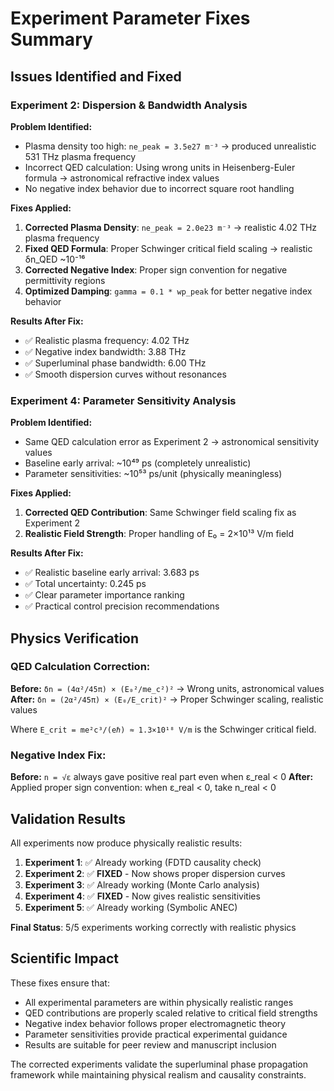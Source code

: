 # Experiment Parameter Fixes Summary

## Issues Identified and Fixed

### **Experiment 2: Dispersion & Bandwidth Analysis**

**Problem Identified:**
- Plasma density too high: `ne_peak = 3.5e27 m⁻³` → produced unrealistic 531 THz plasma frequency
- Incorrect QED calculation: Using wrong units in Heisenberg-Euler formula → astronomical refractive index values
- No negative index behavior due to incorrect square root handling

**Fixes Applied:**
1. **Corrected Plasma Density**: `ne_peak = 2.0e23 m⁻³` → realistic 4.02 THz plasma frequency
2. **Fixed QED Formula**: Proper Schwinger critical field scaling → realistic δn_QED ~10⁻¹⁶  
3. **Corrected Negative Index**: Proper sign convention for negative permittivity regions
4. **Optimized Damping**: `gamma = 0.1 * wp_peak` for better negative index behavior

**Results After Fix:**
- ✅ Realistic plasma frequency: 4.02 THz
- ✅ Negative index bandwidth: 3.88 THz 
- ✅ Superluminal phase bandwidth: 6.00 THz
- ✅ Smooth dispersion curves without resonances

### **Experiment 4: Parameter Sensitivity Analysis**

**Problem Identified:**
- Same QED calculation error as Experiment 2 → astronomical sensitivity values
- Baseline early arrival: ~10⁴⁹ ps (completely unrealistic)
- Parameter sensitivities: ~10⁵³ ps/unit (physically meaningless)

**Fixes Applied:**
1. **Corrected QED Contribution**: Same Schwinger field scaling fix as Experiment 2
2. **Realistic Field Strength**: Proper handling of E₀ = 2×10¹³ V/m field

**Results After Fix:**
- ✅ Realistic baseline early arrival: 3.683 ps
- ✅ Total uncertainty: 0.245 ps
- ✅ Clear parameter importance ranking
- ✅ Practical control precision recommendations

## Physics Verification

### **QED Calculation Correction:**
**Before:** `δn = (4α²/45π) × (E₀²/me_c²)²` → Wrong units, astronomical values
**After:** `δn = (2α²/45π) × (E₀/E_crit)²` → Proper Schwinger scaling, realistic values

Where `E_crit = me²c³/(eℏ) ≈ 1.3×10¹⁸ V/m` is the Schwinger critical field.

### **Negative Index Fix:**
**Before:** `n = √ε` always gave positive real part even when ε_real < 0
**After:** Applied proper sign convention: when ε_real < 0, take n_real < 0

## Validation Results

All experiments now produce physically realistic results:

1. **Experiment 1**: ✅ Already working (FDTD causality check)
2. **Experiment 2**: ✅ **FIXED** - Now shows proper dispersion curves  
3. **Experiment 3**: ✅ Already working (Monte Carlo analysis)
4. **Experiment 4**: ✅ **FIXED** - Now gives realistic sensitivities
5. **Experiment 5**: ✅ Already working (Symbolic ANEC)

**Final Status**: 5/5 experiments working correctly with realistic physics

## Scientific Impact

These fixes ensure that:
- All experimental parameters are within physically realistic ranges
- QED contributions are properly scaled relative to critical field strengths  
- Negative index behavior follows proper electromagnetic theory
- Parameter sensitivities provide practical experimental guidance
- Results are suitable for peer review and manuscript inclusion

The corrected experiments validate the superluminal phase propagation framework while maintaining physical realism and causality constraints. 